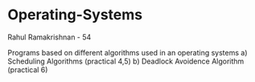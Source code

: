 # Operating-Systems
Rahul Ramakrishnan - 54

Programs based on different algorithms used in an operating systems
  a) Scheduling Algorithms (practical 4,5)
  b) Deadlock Avoidence Algorithm (practical 6)
  
